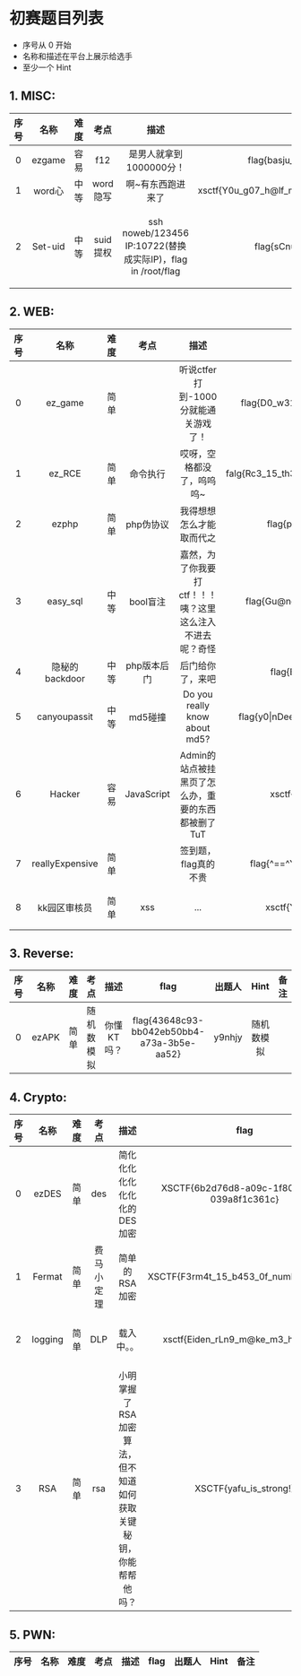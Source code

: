 # 初赛题目列表

* 序号从 0 开始
* 名称和描述在平台上展示给选手
* 至少一个 Hint

## 1. MISC:

| 序号 | 名称 | 难度 | 考点 | 描述 | flag | 出题人 | Hint | 备注 |
| :----: | :----: | :----: | :----: | :----: | :----: | :----: | :----: | :----: |
|0|ezgame|容易|f12|是男人就拿到1000000分！|flag{basju_D0G006706_iajdisaia}|Fxizenta|改分数||
|1|word心|中等|word隐写|啊~有东西跑进来了|xsctf{Y0u_g07_h@lf_my_h3ar7_g1v3_y0u_an0ther_h@lf}|pANz0e|word隐写||
|2| Set-uid | 中等 | suid提权 | ssh noweb/123456 IP:10722(替换成实际IP)，flag in /root/flag | flag{sCnu8t@ixin9s10thx1ng} | Fxizenta | 1.only zsh 2.noweb  ALL=(root) /bin/rm, /bin/ln ||


## 2. WEB:

| 序号 | 名称 | 难度 | 考点 | 描述 | flag | 出题人 | Hint | 备注 |
| :----: | :----: | :----: | :----: | :----: | :----: | :----: | :----: | :----: |
|  0   |    ez_game     | 简单 |    |           听说ctfer打到-1000分就能通关游戏了！            |       flag{D0_w311_ctfer\_!\_1s_it_a_g00d_g@me\_?}       |  pANz0e  |                    | 热身赛 |
|   1  |     ez_RCE     | 简单 |  命令执行    |                 哎呀，空格都没了，呜呜呜~                 | falg{Rc3_15_th3_m0st_Intere5t1ng_vu1nerability\_!\_!} |  pANz0e  |      替代空格      | 热身赛 |
|   2  |     ezphp      | 简单 |  php伪协议  |                 我得想想怎么才能取而代之                  |            flag{phP_lS_th9_be5T_l4ngUa9e}             | Fxizenta |    php://input     | 热身赛 |
|   3  |    easy_sql    | 中等 |  bool盲注   | 嘉然，为了你我要打ctf！！！咦？这里这么注入不进去呢？奇怪 |         flag{Gu@ng2hU_j1arAn_Dundun_ji3Chan9}         | Fxizenta | 登录功能不是注入点 | 热身赛 |
|4|隐秘的backdoor|中等|php版本后门|后门给你了，来吧|flag{B@ck_do0r\_!\_B4ck_d0or_!}|pANz0e|php8.1||
|  5  |  canyoupassit  | 中等 |   md5碰撞   |               Do you really know about md5?               |                       flag{y0\|nDeedReA11yk$nwAb0uTMD5!~_~^_^} |                    | md5碰撞 ||
|6| Hacker | 容易 | JavaScript | Admin的站点被挂黑页了怎么办，重要的东西都被删了TuT | xsctf{Y0u_can_no7_f1nd_m3\_?} | pANz0e | 得想个办法让代码停止 ||
|7| reallyExpensive | 简单 |  | 签到题，flag真的不贵 | flag{^==^Y0uG@t$(t]$[r)^u^(e)-F10g!^\<>^} |  | flag不仅白送还倒贴 ||
|8| kk园区审核员 | 简单 | xss | ... | xsctf{Y0u_succ3s5ful1y_x55_m3} | pANz0e | 你能不能拿到我的美味曲奇的？ ||

## 3. Reverse:

| 序号 | 名称 | 难度 | 考点 | 描述 | flag | 出题人 | Hint | 备注 |
| :----: | :----: | :----: | :----: | :----: | :----: | :----: | :----: | :----: |
|0|ezAPK|简单|随机数模拟|你懂KT吗？|flag{43648c93-bb042eb50bb4-a73a-3b5e-aa52}|y9nhjy|随机数模拟||

## 4. Crypto:

| 序号 | 名称 | 难度 | 考点 | 描述 | flag | 出题人 | Hint | 备注 |
| :----: | :----: | :----: | :----: | :----: | :----: | :----: | :----: | :----: |
|0| ezDES | 简单 | des | 简化化化化化化化化的DES加密 | XSCTF{6b2d76d8-a09c-1f80-15c5-039a8f1c361c} | LTZ | 1）对称密码的特点  2）UUID格式 ||
|1| Fermat | 简单 | 费马小定理 | 简单的RSA加密 | XSCTF{F3rm4t_15_b453_0f_numb3r_th30ry} | LTZ | 注意类型一致 ||
|2| logging | 简单 | DLP | 载入中。。 | xsctf{Eiden_rLn9_m@ke_m3_hap1xiA} | modi | 1）sagemath解DLP  2）discrete_log ||
|3| RSA | 简单 | rsa | 小明掌握了RSA加密算法，但不知道如何获取关键秘钥，你能帮帮他吗？ | XSCTF{yafu_is_strong!} | LTZ | 1）直接分解大素数  2）yafu ||


## 5. PWN:

| 序号 | 名称 | 难度 | 考点 | 描述 | flag | 出题人 | Hint | 备注 |
| :----: | :----: | :----: | :----: | :----: | :----: | :----: | :----: | :----: |
